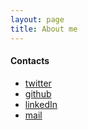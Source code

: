 ```yaml
---
layout: page
title: About me 
---
```


#### Contacts
* [twitter](https://twitter.com/mr_bovo)
* [github](https://github.com/ignazio-bovo)
* [linkedIn](https://www.linkedin.com/in/ignazio-bovo-378113177/)
* [mail](mailto:bovo.ignazio.dev@gmail.com)
